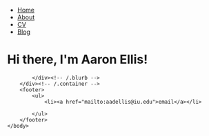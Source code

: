 <html>
	<head>
		<title></title>
		<!-- link to main stylesheet -->
		<link rel="stylesheet" type="text/css" href="/css/main.css">
	</head>
	<body>
		<nav>
    		<ul>
        		<li><a href="/">Home</a></li>
	        	<li><a href="/about">About</a></li>
        		<li><a href="/cv">CV</a></li>
        		<li><a href="/blog">Blog</a></li>
    		</ul>
		</nav>
		<div class="container">
    		<div class="blurb">
        		<h1>Hi there, I'm Aaron Ellis!</h1>

    		</div><!-- /.blurb -->
		</div><!-- /.container -->
		<footer>
    		<ul>
        		<li><a href="mailto:aadellis@iu.edu">email</a></li>
       
			</ul>
		</footer>
	</body>
</html>
